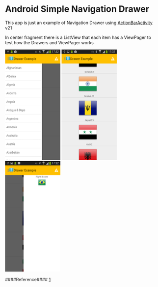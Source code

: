 Android Simple Navigation Drawer
=============

This app is just an example of Navigation Drawer using [ActionBarActivity](https://developer.android.com/reference/android/support/v7/app/ActionBarActivity.html) v21

In center fragment there is a ListView that each item has a ViewPager to test how the Drawers and ViewPager works

<img src="screens/Screenshot_2015-02-03-17-32-07.png" alt="Left" width="180px" height="360px">
<img src="screens/Screenshot_2015-02-03-17-32-13.png" alt="Center" width="180px" height="360px">
<img src="screens/Screenshot_2015-02-03-17-32-19.png" alt="Right" width="180px" height="360px">

####Reference####
[1](http://android-developers.blogspot.com.br/2014/10/appcompat-v21-material-design-for-pre.html)
